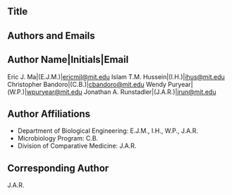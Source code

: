 ## Title

## Authors and Emails
Author Name|Initials|Email
--------------------------
Eric J. Ma|(E.J.M.)|ericmjl@mit.edu
Islam T.M. Hussein|(I.H.)|ihus@mit.edu
Christopher Bandoro|(C.B.)|cbandoro@mit.edu
Wendy Puryear|(W.P.)|wpuryear@mit.edu
Jonathan A. Runstadler|(J.A.R.)|jrun@mit.edu

## Author Affiliations
- Department of Biological Engineering: E.J.M., I.H., W.P., J.A.R.
- Microbiology Program: C.B.
- Division of Comparative Medicine: J.A.R.

## Corresponding Author
J.A.R.